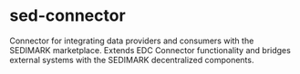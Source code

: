 # sed-connector
Connector for integrating data providers and consumers with the SEDIMARK marketplace. Extends EDC Connector functionality and bridges external systems with the SEDIMARK decentralized components.
